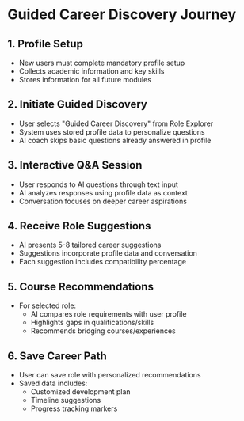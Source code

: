 # Guided Career Discovery Journey

## 1. Profile Setup
- New users must complete mandatory profile setup
- Collects academic information and key skills
- Stores information for all future modules

## 2. Initiate Guided Discovery
- User selects "Guided Career Discovery" from Role Explorer
- System uses stored profile data to personalize questions
- AI coach skips basic questions already answered in profile

## 3. Interactive Q&A Session
- User responds to AI questions through text input
- AI analyzes responses using profile data as context
- Conversation focuses on deeper career aspirations

## 4. Receive Role Suggestions
- AI presents 5-8 tailored career suggestions
- Suggestions incorporate profile data and conversation
- Each suggestion includes compatibility percentage

## 5. Course Recommendations
- For selected role:
  - AI compares role requirements with user profile
  - Highlights gaps in qualifications/skills
  - Recommends bridging courses/experiences

## 6. Save Career Path
- User can save role with personalized recommendations
- Saved data includes:
  - Customized development plan
  - Timeline suggestions
  - Progress tracking markers